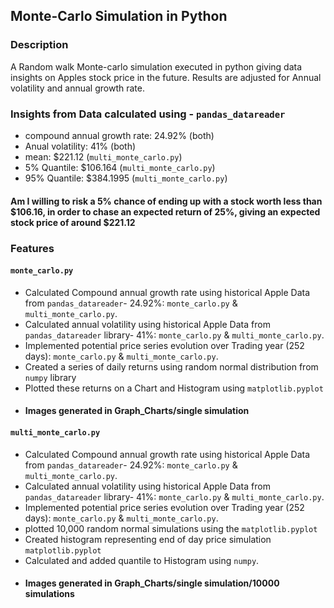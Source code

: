 ## Monte-Carlo Simulation in Python

### Description

A Random walk Monte-carlo simulation executed in python giving data insights on Apples stock price in the future. Results are adjusted for Annual volatility and annual growth rate.

### Insights from Data calculated using - `pandas_datareader`
- compound annual growth rate: 24.92% (both)
- Anual volatility: 41% (both)
- mean: $221.12 (`multi_monte_carlo.py`)
- 5% Quantile: $106.164 (`multi_monte_carlo.py`)
- 95% Quantile: $384.1995 (`multi_monte_carlo.py`)

#### Am I willing to risk  a 5% chance of ending up with a stock worth less than $106.16, in order to chase an expected return of 25%, giving an expected stock price of around $221.12

### Features
#### `monte_carlo.py`
- Calculated Compound annual growth rate using historical Apple Data from `pandas_datareader`-  24.92%: `monte_carlo.py` & `multi_monte_carlo.py`.
- Calculated annual volatility using historical Apple Data from `pandas_datareader` library-  41%:  `monte_carlo.py` & `multi_monte_carlo.py`.
- Implemented potential price series evolution over Trading year (252 days):
`monte_carlo.py` & `multi_monte_carlo.py`.
- Created a series of daily returns using random normal distribution from `numpy` library 
- Plotted these returns on a Chart and Histogram using `matplotlib.pyplot`
- #### Images generated in Graph_Charts/single simulation

#### `multi_monte_carlo.py`
- Calculated Compound annual growth rate using historical Apple Data from `pandas_datareader`-  24.92%: `monte_carlo.py` & `multi_monte_carlo.py`.
- Calculated annual volatility using historical Apple Data from `pandas_datareader` library-  41%:  `monte_carlo.py` & `multi_monte_carlo.py`.
- Implemented potential price series evolution over Trading year (252 days):
`monte_carlo.py` & `multi_monte_carlo.py`.
- plotted 10,000 random normal simulations using the `matplotlib.pyplot` 
- Created histogram representing end of day price simulation  `matplotlib.pyplot`
- Calculated and added quantile to Histogram using `numpy`.
- #### Images generated in Graph_Charts/single simulation/10000 simulations
